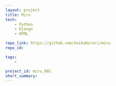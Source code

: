 ```yaml
---
layout: project
title: Miru 
tech: 
    - Python
    - Django
    - HTML

repo_link: https://github.com/SeikaHirori/miru
repo_id:

tags:
    - 

project_id: miru_001
short_summary: 
---
```


